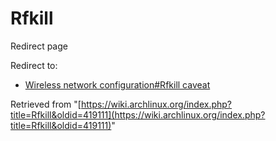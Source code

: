 # Rfkill

Redirect page

Redirect to:

*   [Wireless network configuration#Rfkill caveat](/index.php?title=Wireless_network_configuration&redirect=no#Rfkill_caveat "Wireless network configuration")

Retrieved from "[https://wiki.archlinux.org/index.php?title=Rfkill&oldid=419111](https://wiki.archlinux.org/index.php?title=Rfkill&oldid=419111)"